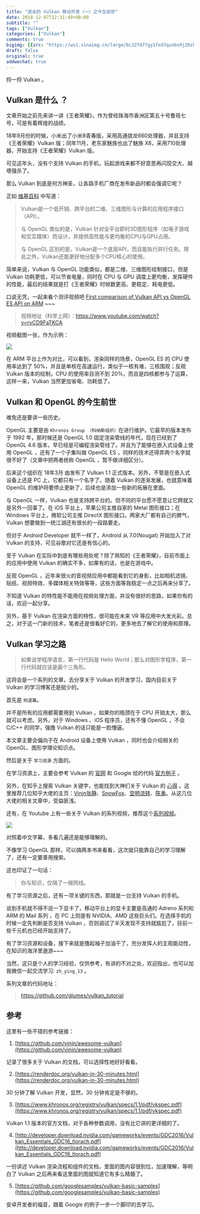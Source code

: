 ```yaml
---
title: "进击的 Vulkan 移动开发（一）之今生前世"
date: 2018-12-07T22:31:49+08:00
subtitle: ""
tags: ["Vulkan"]
categories: ["Vulkan"]
comments: true
bigimg: [{src: "https://ws1.sinaimg.cn/large/bc32fd77gy1fxd7qunbo9j20zk0m8jtx.jpg", desc: ""}]
draft: false
original: true
addwechat: true
---
```


捋一捋 Vulkan 。


<!--more-->

## Vulkan 是什么 ？

文章开始之前先来讲一讲《王者荣耀》，作为曾经珠海市香洲区第五十号鲁班七号，可是有着辉煌的战绩。

18年9月份的时候，小米出了小米8青春版，采用高通骁龙660处理器，并且支持《王者荣耀》Vulkan 版；同年11月，老东家魅族也出了魅族 X8，采用710处理器，开始支持《王者荣耀》Vulkan 版。

可见这年头，没有个支持 Vulkan 的手机，玩起游戏来都不好意思再闪现交大、越塔强杀了。

那么 Vulkan 到底是何方神圣，让各路手机厂商在发布新品时都会强调它呢？

正如 [维基百科](https://zh.wikipedia.org/wiki/Vulkan_(API)) 中写道：

> Vulkan是一个低开销、跨平台的二维、三维图形与计算的应用程序接口（API）。
> 
> 与 OpenGL 类似的是，Vulkan 针对全平台即时3D图形程序（如电子游戏和交互媒体）而设计，并提供高性能与更均衡的CPU与GPU占用。
> 
> 与 OpenGL 区别的是，Vulkan是一个底层API，而且能执行并行任务。除此之外，Vulkan还能更好地分配多个CPU核心的使用。


简单来说，Vulkan 与 OpenGL 功能类似，都是二维、三维图形绘制接口，但是 Vulkan 功耗更低，可以节省电量，同时在 CPU 与 GPU 调度上更均衡，发挥硬件的性能，最后的结果就是打《王者荣耀》时帧数更高、更稳定、耗电更低。

口说无凭，一起来看个测评视频吧 [First comparison of Vulkan API vs OpenGL ES API on ARM](https://www.youtube.com/watch?v=rvCD9FaTKCA) ~~~

> 视频地址（科学上网）：https://www.youtube.com/watch?v=rvCD9FaTKCA

视频截图一张，作为示例：

![](https://ws1.sinaimg.cn/large/bc32fd77gy1fx6jfgkeqcj227y0moqv5.jpg)


在 ARM 平台上作为对比，可以看到，渲染同样的场景，OpenGL ES 的 CPU 使用率达到了 50%，并且是单核在高速运行，类似于一核有难，三核围观；反观 Vulkan 版本的绘制，CPU 的使用率目测不到 20%，而且是四核都参与了运算，这样一来，Vulkan 当然更加省电、功耗低了。

## Vulkan 和 OpenGL 的今生前世

难免还是要讲一些历史。

OpenGL 主要是由 `Khronos Group （科纳斯组织）`在进行维护。它最早的版本发布于 1992 年，那时候还是 OpenGL 1.0 固定渲染管线的年代，现在已经到了 OpenGL 4.6 版本，早已经是可编程渲染管线了。并且为了能够在嵌入式设备上使用 OpenGL ，还有了一个子集叫做 OpenGL ES ，同样的技术还得弄两个名字就很不好了（文章中把两者统称 OpenGL ，暂不做详细区分）。

后来这个组织在 18年3月 由发布了 Vulkan 1.1 正式版本。另外，不管是在嵌入式设备上还是 PC 上，它都只有一个名字了。随着 Vulkan 的逐渐发展，也就意味着 OpenGL 的维护将要停止更新了，后续也是添加一些新的拓展在里面。

与 OpenGL 一样，Vulkan 也是支持跨平台的。但不同的平台愿不愿意让它跨就又是另外一回事了。在 iOS 平台上，苹果公司主推自家的 Metal 图形接口；在 Windows 平台上，微软公司主推 DirectX 图形接口。两家大厂都有自己的脾气，Vulkan 想要做到一统江湖还有很长的一段路要走。

但对于 Android Developer 就不一样了，Android 从 7.0(Nougat) 开始加入了对 Vulkan 的支持，可见谷歌对它还是有信心的。

至于 Vulkan 在实际中到底有哪些用处呢？除了熟知的《王者荣耀》，目前市面上的应用中使用 Vulkan 的确实不多，如果有的话，也是在游戏中。

反观 OpenGL ，近年来很火的音视频应用中都能看到它的身影，比如相机滤镜、贴纸、视频特效、多媒体相关特效等等，这些方面等我稳定一点之后再来分享了。

不知道 Vulkan 的特性能不能用在视频处理方面，并没有很好的思路，如果你有的话，欢迎一起分享。

另外，基于 Vulkan 在渲染方面的特性，很可能在未来 VR 等应用中大发光彩。总之，对于这一门新的技术，笔者还是很看好它的，更多地去了解它的使用和原理。


## Vulkan 学习之路

> 如果说学程序语言，第一行代码是 Hello World；那么对图形学程序，第一行代码就应该是画个三角形。

这将会是一个系列的文章，去分享关于 Vulkan 的开发学习，国内目前关于 Vulkan 的学习博客还是挺少的。

首先是 `劝退篇`。

并不是所有的应用都需要用到 Vulkan ，如果你的瓶颈在于 CPU 开销太大，那么就可以考虑。另外，对于 Windows 、iOS 程序员，还有不懂 OpenGL ，不会 C/C++ 的同学，强撸 Vulkan 的话只能是一脸懵逼。

本文章主要会偏向于在 Android 设备上使用 Vulkan ，同时也会介绍相关的 OpenGL、图形学理论知识点。


然后是关于 `学习资源` 方面的。

在学习资源上，主要会参考 Vulkan 的 [官网](https://www.khronos.org/vulkan/) 和  Google 给的代码 [官方例子](https://github.com/googlesamples/vulkan-basic-samples) 。 

另外，在知乎上搜索 Vulkan 关键字，也能找到大神们关于 Vulkan 的 [心得](https://www.zhihu.com/search?type=content&q=vulkan) 。这里推荐几位知乎大佬的主页：[Vinjn张静](https://www.zhihu.com/people/vinjn/activities)、[SnowFox](https://www.zhihu.com/people/snowfox-68/activities)、[空明流转](https://www.zhihu.com/people/wuye9036/activities)、[陈勇](https://www.zhihu.com/people/chen-yong-59-86/activities)。从这几位大佬的相关文章中，受益匪浅。


还有，在 Youtube 上有一些关于 Vulkan 的系列视频，推荐这个[系列视频](https://www.youtube.com/user/Nigo40/videos)。


![](https://ws1.sinaimg.cn/large/bc32fd77gy1fx6odtsb5wj211v0dnq6m.jpg)

对照着中文字幕，多看几遍还是能够理解的。

不像学习 OpenGL 那样，可以搞两本书来看看，这次就只能靠自己的学习理解了，还有一定要善用搜索。

这也印证了一句话：

> 你与知识，仅隔了一根网线。

有了学习资源之后，还有一项关键的东西，那就是一台支持 Vulkan 的手机。

谈到手机就不得不说一下显卡了，移动平台上的显卡主要是高通的 Adreno 系列和 ARM 的 Mail 系列 ，在 PC 上则是有 NVIDIA、AMD 这些巨头们。在选择手机的时候一定先判断是否支持 Vulkan ，否则调试了半天发现不支持就尴尬了，目前一些千元机也已经开始支持了。

有了学习资源和设备，接下来就是撸起袖子加油干了，充分发挥人的主观能动性，在知识的海洋里遨游~~~

当然，这只是个人的学习经验，仅供参考，有讲的不对之处，欢迎指出，也可以加我微信一起交流学习: `zh_ying_13` 。

系列文章的代码地址：

> https://github.com/glumes/vulkan_tutorial

## 参考

这里有一些不错的参考链接：

1. [https://github.com/vinjn/awesome-vulkan](https://github.com/vinjn/awesome-vulkan)

记录了很多关于 Vulkan 的文档，可以选择性地好好看看。

2. [https://renderdoc.org/vulkan-in-30-minutes.html](https://renderdoc.org/vulkan-in-30-minutes.html)

30 分钟了解 Vulkan 开发，显然，30 分钟肯定是不够的。

3. [https://www.khronos.org/registry/vulkan/specs/1.1/pdf/vkspec.pdf](https://www.khronos.org/registry/vulkan/specs/1.1/pdf/vkspec.pdf)

Vulkan 1.1 版本的官方文档，对于各种参数调用，没有比它讲的更详细的了。

4. [http://developer.download.nvidia.com/gameworks/events/GDC2016/Vulkan_Essentials_GDC16_tlorach.pdf](http://developer.download.nvidia.com/gameworks/events/GDC2016/Vulkan_Essentials_GDC16_tlorach.pdf)

一份讲述 Vulkan 渲染流程和组件的文档，里面的图内容很到位，加速理解，等明白了 Vulkan 之后再来看这里面的图就知道它有多么精髓了。

5. [https://github.com/googlesamples/vulkan-basic-samples](https://github.com/googlesamples/vulkan-basic-samples)

安卓开发者的福音，跟着 Google 的例子一步一个脚印的去学习。

